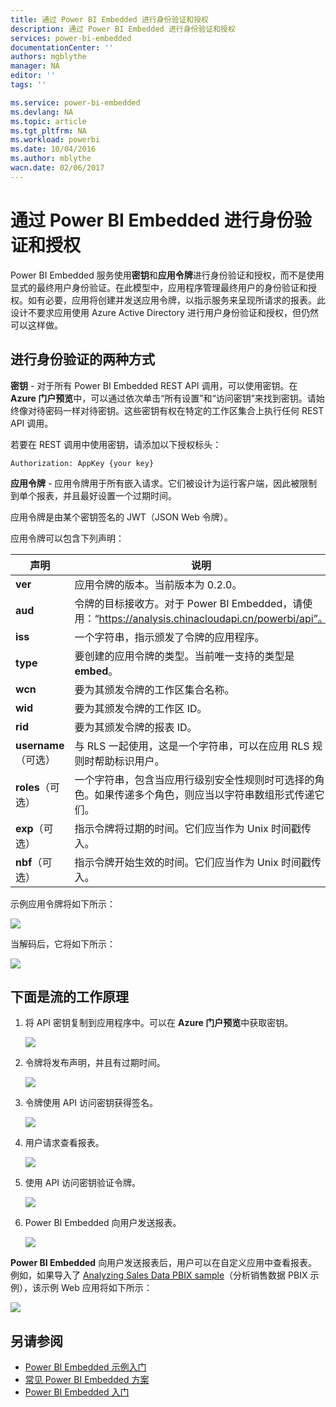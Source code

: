 ```yaml
---
title: 通过 Power BI Embedded 进行身份验证和授权
description: 通过 Power BI Embedded 进行身份验证和授权
services: power-bi-embedded
documentationCenter: ''
authors: mgblythe
manager: NA
editor: ''
tags: ''

ms.service: power-bi-embedded
ms.devlang: NA
ms.topic: article
ms.tgt_pltfrm: NA
ms.workload: powerbi
ms.date: 10/04/2016
ms.author: mblythe
wacn.date: 02/06/2017
---
```


# 通过 Power BI Embedded 进行身份验证和授权

Power BI Embedded 服务使用**密钥**和**应用令牌**进行身份验证和授权，而不是使用显式的最终用户身份验证。在此模型中，应用程序管理最终用户的身份验证和授权。如有必要，应用将创建并发送应用令牌，以指示服务来呈现所请求的报表。此设计不要求应用使用 Azure Active Directory 进行用户身份验证和授权，但仍然可以这样做。

## 进行身份验证的两种方式

**密钥** - 对于所有 Power BI Embedded REST API 调用，可以使用密钥。在 **Azure 门户预览**中，可以通过依次单击“所有设置”和“访问密钥”来找到密钥。请始终像对待密码一样对待密钥。这些密钥有权在特定的工作区集合上执行任何 REST API 调用。

若要在 REST 调用中使用密钥，请添加以下授权标头：

```
Authorization: AppKey {your key}
```

**应用令牌** - 应用令牌用于所有嵌入请求。它们被设计为运行客户端，因此被限制到单个报表，并且最好设置一个过期时间。

应用令牌是由某个密钥签名的 JWT（JSON Web 令牌）。

应用令牌可以包含下列声明：

| 声明 | 说明 |
|--------------|------------|
| **ver** | 应用令牌的版本。当前版本为 0.2.0。 |
| **aud** | 令牌的目标接收方。对于 Power BI Embedded，请使用：“https://analysis.chinacloudapi.cn/powerbi/api”。 |
| **iss** | 一个字符串，指示颁发了令牌的应用程序。 |
| **type** | 要创建的应用令牌的类型。当前唯一支持的类型是 **embed**。 |
| **wcn** | 要为其颁发令牌的工作区集合名称。 |
| **wid** | 要为其颁发令牌的工作区 ID。 |
| **rid** | 要为其颁发令牌的报表 ID。 |
| **username**（可选） | 与 RLS 一起使用，这是一个字符串，可以在应用 RLS 规则时帮助标识用户。 |
| **roles**（可选） | 一个字符串，包含当应用行级别安全性规则时可选择的角色。如果传递多个角色，则应当以字符串数组形式传递它们。 |
| **exp**（可选） | 指示令牌将过期的时间。它们应当作为 Unix 时间戳传入。 |
| **nbf**（可选） | 指示令牌开始生效的时间。它们应当作为 Unix 时间戳传入。 |

示例应用令牌将如下所示：

![](./media/power-bi-embedded-app-token-flow/power-bi-embedded-app-token-flow-sample-coded.png)  

当解码后，它将如下所示：

![](./media/power-bi-embedded-app-token-flow/power-bi-embedded-app-token-flow-sample-decoded.png)  

## 下面是流的工作原理

1. 将 API 密钥复制到应用程序中。可以在 **Azure 门户预览**中获取密钥。

    ![](./media/powerbi-embedded-get-started-sample/azure-portal.png)  

2. 令牌将发布声明，并且有过期时间。

    ![](./media/powerbi-embedded-get-started-sample/power-bi-embedded-token-2.png)  

3. 令牌使用 API 访问密钥获得签名。

    ![](./media/powerbi-embedded-get-started-sample\power-bi-embedded-token-3.png)  

4. 用户请求查看报表。

    ![](./media/powerbi-embedded-get-started-sample/power-bi-embedded-token-4.png)  

5. 使用 API 访问密钥验证令牌。

    ![](./media/powerbi-embedded-get-started-sample/power-bi-embedded-token-5.png)  

6. Power BI Embedded 向用户发送报表。

    ![](./media/powerbi-embedded-get-started-sample/power-bi-embedded-token-6.png)  

**Power BI Embedded** 向用户发送报表后，用户可以在自定义应用中查看报表。例如，如果导入了 [Analyzing Sales Data PBIX sample](http://download.microsoft.com/download/1/4/E/14EDED28-6C58-4055-A65C-23B4DA81C4DE/Analyzing_Sales_Data.pbix)（分析销售数据 PBIX 示例），该示例 Web 应用将如下所示：

![](./media/powerbi-embedded-get-started-sample/sample-web-app.png)  

## 另请参阅
- [Power BI Embedded 示例入门](./power-bi-embedded-get-started-sample.md)
- [常见 Power BI Embedded 方案](./power-bi-embedded-scenarios.md)
- [Power BI Embedded 入门](./power-bi-embedded-get-started.md)

<!---HONumber=Mooncake_1010_2016-->